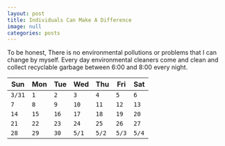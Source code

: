 ```yaml
---
layout: post
title: Individuals Can Make A Difference
image: null
categories: posts
---
```


To be honest, There is no environmental pollutions or problems that I can change by myself.
Every day environmental cleaners come and clean and collect recyclable garbage between 6:00 and 8:00 every night.

|Sun       |Mon       |Tue       |Wed       |Thu       |Fri       |Sat       |
|----------|----------|----------|----------|----------|----------|----------|
|`3/31`    |`1`       |`2`       |`3`       |`4`       |`5`       |`6`       |
|`7`       |`8`       |`9`       |`10`      |`11`      |`12`      |`13`      |
|`14`      |`15`      |`16`      |`17`      |`18`      |`19`      |`20`      |
|`21`      |`22`      |`23`      |`24`      |`25`      |`26`      |`27`      |
|`28`      |`29`      |`30`      |`5/1`     |`5/2`     |`5/3`     |`5/4`     |